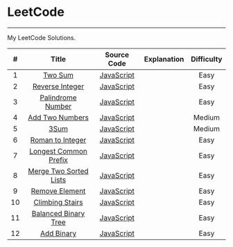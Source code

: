 # LeetCode

---

My LeetCode Solutions.

| # | Title | Source Code | Explanation | Difficulty |
|:---:|:---:|:---:|:---:|:---:|
| 1 | [Two Sum](https://leetcode.com/problems/two-sum/) | [JavaScript](https://github.com/cderek/leetcode/blob/master/algorithms/Two%20Sum/two-sum.js) | | Easy |
| 2 | [Reverse Integer](https://leetcode-cn.com/problems/reverse-integer/) | [JavaScript](https://github.com/cderek/leetcode/blob/master/algorithms/Reverse%20Integer/reverse-integer.js) | | Easy |
| 3 | [ Palindrome Number](https://leetcode-cn.com/problems/palindrome-number/) | [JavaScript](https://github.com/cderek/leetcode/blob/master/algorithms/Palindrome%20Number/palindrome-number.js) | | Easy |
| 4 | [Add Two Numbers](https://leetcode.com/problems/add-two-numbers/) | [JavaScript](https://github.com/cderek/leetcode/blob/master/algorithms/Add%20Two%20Numbers/add-two-numbers.js) | | Medium |
| 5 | [3Sum](https://leetcode-cn.com/problems/3sum/) | [JavaScript](https://github.com/cderek/leetcode/blob/master/algorithms/3Sum/3Sum.js) | | Medium |
| 6 | [Roman to Integer](https://leetcode-cn.com/problems/roman-to-integer/) | [JavaScript](https://github.com/cderek/leetcode/blob/master/algorithms/Roman%20to%20Integer/roman-to-integer.js) | | Easy |
| 7 | [Longest Common Prefix](https://leetcode-cn.com/problems/longest-common-prefix/) | [JavaScript](https://github.com/cderek/leetcode/blob/master/algorithms/Longest%20Common%20Prefix/longest-common-prefix.js) | | Easy |
| 8 | [Merge Two Sorted Lists](https://leetcode-cn.com/problems/merge-two-sorted-lists/) | [JavaScript](https://github.com/cderek/leetcode/blob/master/algorithms/%20Merge%20Two%20Sorted%20Lists/merge-two-sorted-lists.js) | | Easy |
| 9 | [Remove Element](https://leetcode-cn.com/problems/remove-element/) | [JavaScript](https://github.com/cderek/leetcode/blob/master/algorithms/Remove%20Element/remove-element.js) | | Easy |
| 10 | [Climbing Stairs](https://leetcode-cn.com/problems/climbing-stairs/) | [JavaScript](https://github.com/cderek/leetcode/blob/master/algorithms/Climbing%20Stairs/climbing-stairs.js) | | Easy |
| 11 | [Balanced Binary Tree](https://leetcode-cn.com/problems/balanced-binary-tree/) | [JavaScript](https://github.com/cderek/leetcode/blob/master/algorithms/Balanced%20Binary%20Tree/balanced-binary-tree.js) | | Easy |
| 12 | [Add Binary](https://leetcode-cn.com/problems/add-binary/) | [JavaScript](https://github.com/cderek/leetcode/blob/master/algorithms/Add%20Binary/add-binary.js) | | Easy |



